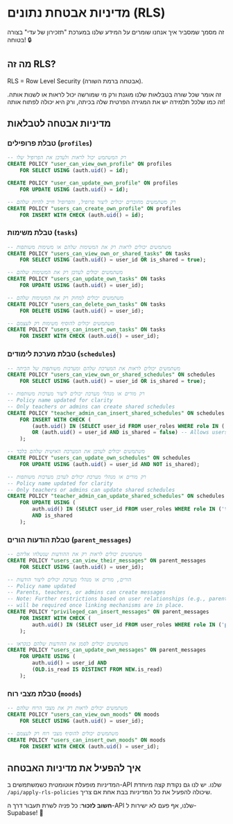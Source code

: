 # מדיניות אבטחת נתונים (RLS)

זה מסמך שמסביר איך אנחנו שומרים על המידע שלנו במערכת "תזכירון של עדי" בצורה בטוחה! 🔒

## מה זה RLS?

RLS = Row Level Security (אבטחה ברמת השורה).

זה אומר שכל שורה בטבלאות שלנו מוגנת ורק מי שמורשה יכול לראות או לשנות אותה. 
זה כמו שלכל תלמידה יש את המגירה הפרטית שלה בכיתה, ורק היא יכולה לפתוח אותה!

## מדיניות אבטחה לטבלאות

### טבלת פרופילים (`profiles`)

```sql
-- רק המשתמש יכול לראות ולעדכן את הפרופיל שלו
CREATE POLICY "user_can_view_own_profile" ON profiles
    FOR SELECT USING (auth.uid() = id);

CREATE POLICY "user_can_update_own_profile" ON profiles
    FOR UPDATE USING (auth.uid() = id);

-- רק משתמשים מחוברים יכולים ליצור פרופיל, והפרופיל חייב להיות שלהם
CREATE POLICY "users_can_create_own_profile" ON profiles
    FOR INSERT WITH CHECK (auth.uid() = id);
```

### טבלת משימות (`tasks`)

```sql
-- משתמשים יכולים לראות רק את המשימות שלהם או משימות משותפות
CREATE POLICY "users_can_view_own_or_shared_tasks" ON tasks
    FOR SELECT USING (auth.uid() = user_id OR is_shared = true);

-- משתמשים יכולים לעדכן רק את המשימות שלהם
CREATE POLICY "users_can_update_own_tasks" ON tasks
    FOR UPDATE USING (auth.uid() = user_id);

-- משתמשים יכולים למחוק רק את המשימות שלהם
CREATE POLICY "users_can_delete_own_tasks" ON tasks
    FOR DELETE USING (auth.uid() = user_id);

-- משתמשים יכולים להוסיף משימות רק לעצמם
CREATE POLICY "users_can_insert_own_tasks" ON tasks
    FOR INSERT WITH CHECK (auth.uid() = user_id);
```

### טבלת מערכת לימודים (`schedules`)

```sql
-- משתמשים יכולים לראות את המערכת שלהם ומערכות משותפות של הכיתה
CREATE POLICY "users_can_view_own_or_shared_schedules" ON schedules
    FOR SELECT USING (auth.uid() = user_id OR is_shared = true);

-- רק מורים או מנהלי מערכת יכולים ליצור מערכות משותפות
-- Policy name updated for clarity
-- Only teachers or admins can create shared schedules
CREATE POLICY "teacher_admin_can_insert_shared_schedules" ON schedules
    FOR INSERT WITH CHECK (
        (auth.uid() IN (SELECT user_id FROM user_roles WHERE role IN ('teacher', 'admin')) AND is_shared = true)
        OR (auth.uid() = user_id AND is_shared = false) -- Allows users to create their own non-shared schedules
    );

-- משתמשים יכולים לעדכן את המערכת האישית שלהם בלבד
CREATE POLICY "users_can_update_own_schedules" ON schedules
    FOR UPDATE USING (auth.uid() = user_id AND NOT is_shared);

-- רק מורים או מנהלי מערכת יכולים לעדכן מערכות משותפות
-- Policy name updated for clarity
-- Only teachers or admins can update shared schedules
CREATE POLICY "teacher_admin_can_update_shared_schedules" ON schedules
    FOR UPDATE USING (
        auth.uid() IN (SELECT user_id FROM user_roles WHERE role IN ('teacher', 'admin'))
        AND is_shared
    );
```

### טבלת הודעות הורים (`parent_messages`)

```sql
-- משתמשים יכולים לראות רק את ההודעות שנשלחו אליהם
CREATE POLICY "users_can_view_their_messages" ON parent_messages
    FOR SELECT USING (auth.uid() = user_id);

-- הורים, מורים או מנהלי מערכת יכולים ליצור הודעות
-- Policy name updated
-- Parents, teachers, or admins can create messages
-- Note: Further restrictions based on user relationships (e.g., parent to own child)
-- will be required once linking mechanisms are in place.
CREATE POLICY "privileged_can_insert_messages" ON parent_messages
    FOR INSERT WITH CHECK (
        auth.uid() IN (SELECT user_id FROM user_roles WHERE role IN ('parent', 'teacher', 'admin'))
    );

-- משתמשים יכולים לסמן את ההודעות שלהם כנקראו
CREATE POLICY "users_can_update_own_messages" ON parent_messages
    FOR UPDATE USING (
        auth.uid() = user_id AND 
        (OLD.is_read IS DISTINCT FROM NEW.is_read)
    );
```

### טבלת מצבי רוח (`moods`)

```sql
-- משתמשים יכולים לראות רק את מצבי הרוח שלהם
CREATE POLICY "users_can_view_own_moods" ON moods
    FOR SELECT USING (auth.uid() = user_id);

-- משתמשים יכולים להוסיף מצבי רוח רק לעצמם
CREATE POLICY "users_can_insert_own_moods" ON moods
    FOR INSERT WITH CHECK (auth.uid() = user_id);
```

## איך להפעיל את מדיניות האבטחה

המדיניות מופעלת אוטומטית כשמשתמשים ב-API שלנו. יש לנו גם נקודת קצה מיוחדת `/api/apply-rls-policies` שיכולה להפעיל את כל המדיניות בבת אחת אם צריך.

**חשוב לזכור**: כל פניה לשרת תעבור דרך ה-API שלנו, אף פעם לא ישירות ל-Supabase! 🚫 